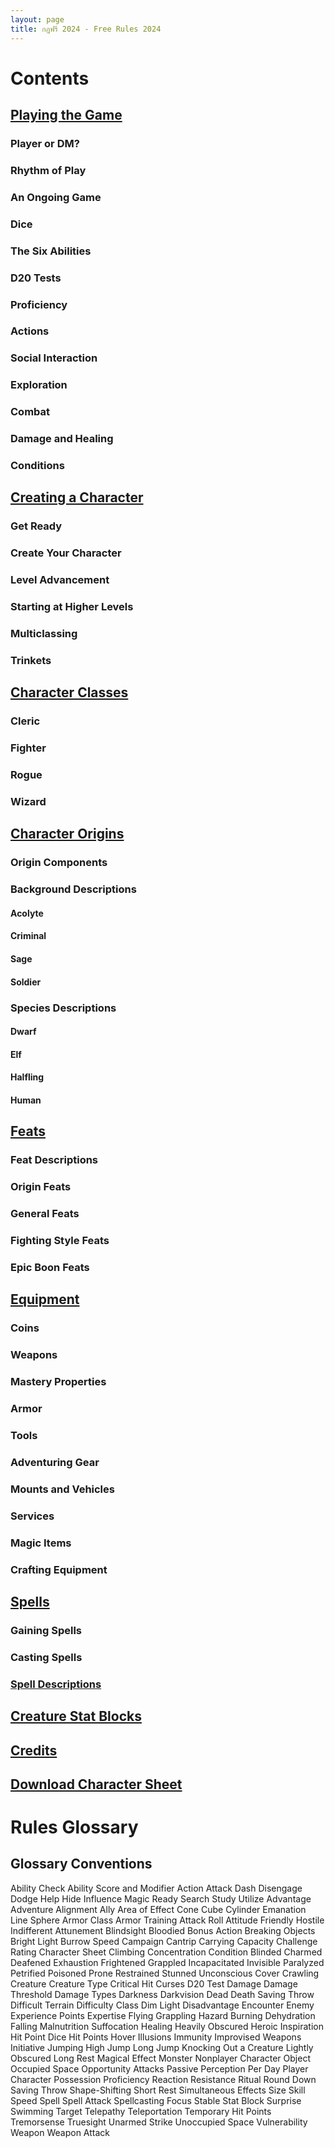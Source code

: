```yaml
---
layout: page
title: กฏฟรี 2024 - Free Rules 2024
---
```


# Contents

## [Playing the Game](./playing-the-game)

### Player or DM?

### Rhythm of Play

### An Ongoing Game

### Dice

### The Six Abilities

### D20 Tests

### Proficiency

### Actions

### Social Interaction

### Exploration

### Combat

### Damage and Healing

### Conditions

## [Creating a Character](./creating-a-character)

### Get Ready

### Create Your Character

### Level Advancement

### Starting at Higher Levels

### Multiclassing

### Trinkets

## [Character Classes](./character-classes)

### Cleric

### Fighter

### Rogue

### Wizard

## [Character Origins](./character-origins)

### Origin Components

### Background Descriptions

#### Acolyte

#### Criminal

#### Sage

#### Soldier

### Species Descriptions

#### Dwarf

#### Elf

#### Halfling

#### Human

## [Feats](./feats)

### Feat Descriptions

### Origin Feats

### General Feats

### Fighting Style Feats

### Epic Boon Feats

## [Equipment](./equipment)

### Coins

### Weapons

### Mastery Properties

### Armor

### Tools

### Adventuring Gear

### Mounts and Vehicles

### Services

### Magic Items

### Crafting Equipment

## [Spells](./spells)

### Gaining Spells

### Casting Spells

### [Spell Descriptions](./spell-descriptions)

## [Creature Stat Blocks](./creature-stat-blocks)

## [Credits](./credit)

## [Download Character Sheet](./download-character-sheet)

# Rules Glossary
## Glossary Conventions
Ability Check
Ability Score and Modifier
Action
Attack
Dash
Disengage
Dodge
Help
Hide
Influence
Magic
Ready
Search
Study
Utilize
Advantage
Adventure
Alignment
Ally
Area of Effect
Cone
Cube
Cylinder
Emanation
Line
Sphere
Armor Class
Armor Training
Attack Roll
Attitude
Friendly
Hostile
Indifferent
Attunement
Blindsight
Bloodied
Bonus Action
Breaking Objects
Bright Light
Burrow Speed
Campaign
Cantrip
Carrying Capacity
Challenge Rating
Character Sheet
Climbing
Concentration
Condition
Blinded
Charmed
Deafened
Exhaustion
Frightened
Grappled
Incapacitated
Invisible
Paralyzed
Petrified
Poisoned
Prone
Restrained
Stunned
Unconscious
Cover
Crawling
Creature
Creature Type
Critical Hit
Curses
D20 Test
Damage
Damage Threshold
Damage Types
Darkness
Darkvision
Dead
Death Saving Throw
Difficult Terrain
Difficulty Class
Dim Light
Disadvantage
Encounter
Enemy
Experience Points
Expertise
Flying
Grappling
Hazard
Burning
Dehydration
Falling
Malnutrition
Suffocation
Healing
Heavily Obscured
Heroic Inspiration
Hit Point Dice
Hit Points
Hover
Illusions
Immunity
Improvised Weapons
Initiative
Jumping
High Jump
Long Jump
Knocking Out a Creature
Lightly Obscured
Long Rest
Magical Effect
Monster
Nonplayer Character
Object
Occupied Space
Opportunity Attacks
Passive Perception
Per Day
Player Character
Possession
Proficiency
Reaction
Resistance
Ritual
Round Down
Saving Throw
Shape-Shifting
Short Rest
Simultaneous Effects
Size
Skill
Speed
Spell
Spell Attack
Spellcasting Focus
Stable
Stat Block
Surprise
Swimming
Target
Telepathy
Teleportation
Temporary Hit Points
Tremorsense
Truesight
Unarmed Strike
Unoccupied Space
Vulnerability
Weapon
Weapon Attack